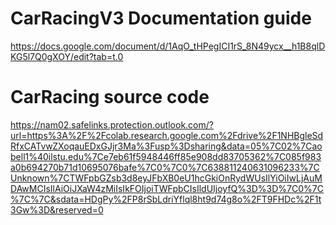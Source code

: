 # CarRacingV3 Documentation guide
https://docs.google.com/document/d/1AqO_tHPegICI1rS_8N49ycx__h1B8qlDKG5l7Q0gXOY/edit?tab=t.0

# CarRacing source code
https://nam02.safelinks.protection.outlook.com/?url=https%3A%2F%2Fcolab.research.google.com%2Fdrive%2F1NHBgleSdRfxCATvwZXoqauEDxGJjr3Ma%3Fusp%3Dsharing&data=05%7C02%7Caobell1%40ilstu.edu%7Ce7eb61f5948446ff85e908dd83705362%7C085f983a0b694270b71d10695076bafe%7C0%7C0%7C638811240631096233%7CUnknown%7CTWFpbGZsb3d8eyJFbXB0eU1hcGkiOnRydWUsIlYiOiIwLjAuMDAwMCIsIlAiOiJXaW4zMiIsIkFOIjoiTWFpbCIsIldUIjoyfQ%3D%3D%7C0%7C%7C%7C&sdata=HDgPy%2FP8rSbLdriYflql8ht9d74g8o%2FT9FHDc%2F1t3Gw%3D&reserved=0

